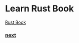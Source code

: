 # Learn Rust Book
[Rust Book](https://doc.rust-lang.org/book/)


### [next](https://doc.rust-lang.org/book/ch11-00-testing.html)
